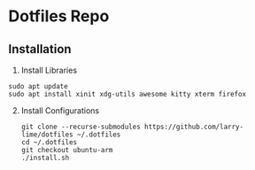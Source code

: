 # Dotfiles Repo

## Installation
1. Install Libraries
```shell
sudo apt update
sudo apt install xinit xdg-utils awesome kitty xterm firefox
```
2. Install Configurations
    ```shell
    git clone --recurse-submodules https://github.com/larry-lime/dotfiles ~/.dotfiles
    cd ~/.dotfiles
    git checkout ubuntu-arm
    ./install.sh
    ```
